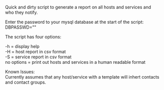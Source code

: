 Quick and dirty script to generate a report on all hosts and services and who they notify.  
  
Enter the password to your mysql database at the start of the script:  
DBPASSWD=""  
  
The script has four options:  
  
-h = display help  
-H = host report in csv format  
-S = service report in csv format  
no options = print out hosts and services in a human readable format  
  
Known Issues:  
	Currently assumes that any host/service with a template will inhert contacts and contact groups.  
